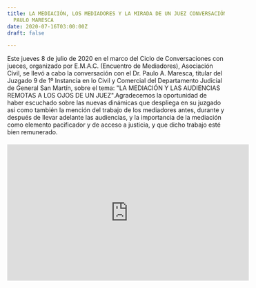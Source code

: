 ```yaml
---
title: LA MEDIACIÓN, LOS MEDIADORES Y LA MIRADA DE UN JUEZ CONVERSACIÓN CON EL DR.
  PAULO MARESCA
date: 2020-07-16T03:00:00Z
draft: false

---
```


  
Este jueves 8 de julio de 2020 en el marco del Ciclo de Conversaciones con jueces, organizado por E.M.A.C. (Encuentro de Mediadores), Asociación Civil, se llevó a cabo la conversación con el Dr. Paulo A. Maresca, titular del Juzgado 9 de 1º Instancia en lo Civil y Comercial del Departamento Judicial de General San Martín, sobre el tema: "LA MEDIACIÓN Y LAS AUDIENCIAS REMOTAS A LOS OJOS DE UN JUEZ".Agradecemos la oportunidad de haber escuchado sobre las nuevas dinámicas que despliega en su juzgado asi como también la mención del trabajo de los mediadores antes, durante y después de llevar adelante las audiencias, y la importancia de la mediación como elemento pacificador y de acceso a justicia, y que dicho trabajo esté bien remunerado.

###### <iframe width="560" height="315" src="https://www.youtube.com/embed/G-I2HzNP48E" frameborder="0" allow="accelerometer; autoplay; encrypted-media; gyroscope; picture-in-picture" allowfullscreen></iframe>